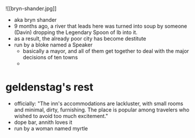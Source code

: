 ![[bryn-shander.jpg]]
- aka bryn shander
- 9 months ago, a river that leads here was turned into soup by someone (Davin) dropping the Legendary Spoon of Ib into it.
- as a result, the already poor city has become destitute
- run by a bloke named a Speaker
	- basically a mayor, and all of them get together to deal with the major decisions of ten towns
	- 
# geldenstag's rest
- officially: "The inn's accommodations are lackluster, with small rooms and minimal, dirty, furnishing. The place is popular among travelers who wished to avoid too much excitement."
- dope bar, annith loves it
- run by a woman named myrtle

